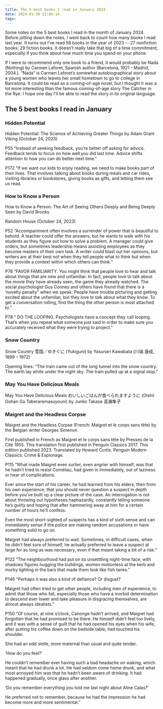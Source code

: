 ```yaml
---
title: The 5 best books I read in January 2024
date: 2024-01-30 22:05:14
tags:
---
```


Some notes on the 5 best books I read in the month of January 2024. Before jotting down the notes, I went back to count how many books I read last year. It turns out I’ve read 56 books in the year of 2023 -- 27 nonfiction books; 29 fiction books. It doesn’t really take that big of a time commitment, especially if you think about how much time you spend on your phone.

If I were to recommend only one book to a friend, it would probably be Nada (Nothing) by Carmen Laforet, Spanish author (Barcelona, 1921 - Madrid, 2004.). “Nada” is Carmen Laforet’s somewhat autobiographical story about a young women who leaves her small hometown to go to college in Barcelona. It could be read as a coming-of-age novel, but I thought it was a lot more interesting than the famous coming-of-age story The Catcher in the Rye. I hope one day I'll be able to read the story in its original language.

## The 5 best books I read in January
### Hidden Potential
Hidden Potential: The Science of Achieving Greater Things by Adam Grant 
Viking (October 24, 2023)

P55 “Instead of seeking feedback, you’re better off asking for advice. Feedback tends to focus on how well you did last time. Advice shifts attention to how you can do better next time.”

P172 “If we want our kids to enjoy reading, we need to make books part of their lives. That involves talking about books during meals and car rides, visiting libraries or bookstores, giving books as gifts, and letting them see us read. 

### How to Know a Person
How to Know a Person: The Art of Seeing Others Deeply and Being Deeply Seen by David Brooks 

Random House (October 24, 2023)

P52 “Accompaniment often involves a surrender of power that is beautiful to behold. A teacher could offer the answers, but he wants to walk with his students as they figure out how to solve a problem. A manager could give orders, but sometimes leadership means assisting employees as they become masters of their own task. A writer could blast out her opinions, but writers are at their best not when they tell people what to think but when they provide a context within which others can think.”

P76 “FAVOR FAMILIARITY. You might think that people love to hear and talk about things that are new and unfamiliar. In fact, people love to talk about the movie they have already seen, the game they already watched. The social psychologist Gus Cooney and others have found that there is a ‘novelty penalty” when we speak. People have trouble picturing and getting excited about the unfamiliar, but they love to talk about what they know. To get a conversation rolling, find the thing the other person is most attached to.”

P78 “ DO THE LOOPING. Psychologists have a concept they call looping. That’s when you repeat what someone just said in order to make sure you accurately received what they were trying to project.”

### Snow Country
Snow Country 雪国／ゆきぐに (Yukiguni) by Yasunari Kawabata (川端 康成, 1899 – 1972)

Opening lines:
“The train came out of the long tunnel into the snow country. The earth lay white under the night sky. The train pulled up at a signal stop.”

### May You Have Delicious Meals
May You Have Delicious Meals おいしいごはんが食べられますように (Oishii Gohan Ga Taberaremasuyouni) by Junko Takase 高瀨隼子

### Maigret and the Headless Corpse
Maigret and the Headless Corpse (French: Maigret et le corps sans tête) by the Belgian writer Georges Simenon 

First published in French as Maigret et le corps sans tête by Presses de la Cité 1955. This translation first published in Penguin Classics 2017. This edition published 2023. Translated by Howard Curtis. Penguin Modern Classics: Crime & Espionage. 

P115 “What made Maigret even surlier, even angrier with himself, was that he hadn’t tried to resist Coméliau, had given in immediately, out of laziness or hear of complications.

Ever since the start of his career, he had learned from his elders, then from his own experience, that you should never question a suspect in depth before you’ve built up a clear picture of the case. An interrogation is not about throwing out hypotheses haphazardly, constantly telling someone he’s guilty and hoping that after hammering away at him for a certain number of hours he’ll confess.

Even the most short-sighted of suspects has a kind of sixth sense and can immediately sense if the police are making random accusations or have something solid to go on.

Maigret had always preferred to wait. Sometimes, in difficult cases, when he didn’t feel sure of himself, he actually preferred to leave a suspect at large for as long as was necessary, even if that meant taking a bit of a risk.”

P122 “The neighbourhood had put on its unsetttling night-time face, with shadowy figures hugging the buildings, women motionless at the kerb and murky lighting in the bars that made them look like fish tanks.”

P146 “Perhaps it was also a kind of defiance? Or disgust?

Maigret had often tried to get other people, including men of experience, to admit that those who fall, especially those who have a morbid determination to descend ever lower and take pleasure in disgracing themselves, are almost always idealists.”

P150 “Of course, at nine o’clock, Canonge hadn’t arrived, and Maigret had forgotten that he had promised to be there. He himself didn’t feel too lively, and it was with a sense of guilt that he had opened his eyes when his wife, after putting his coffee down on the bedside table, had touched his shoulder.

She had an odd smile, more maternal than usual and quite tender.

‘How do you feel?’

He couldn’t remember ever having such a bad headache on waking, which meant that he had drunk a lot. He had seldom come home drunk, and what most annoyed him was that he hadn’t been aware of drinking. It had happened gradually, once glass after another.

‘Do you remember everything you told me last night about Aline Calas?’

He preferred not to remember, because he had the impression he had become more and more sentimental.”



